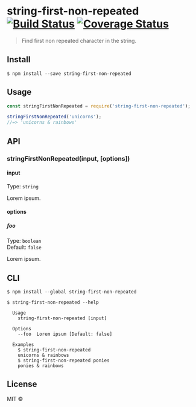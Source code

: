 # string-first-non-repeated [![Build Status](https://travis-ci.org/vivekimsit/string-first-non-repeated.svg?branch=master)](https://travis-ci.org/vivekimsit/string-first-non-repeated) [![Coverage Status](https://coveralls.io/repos/github/vivekimsit/string-first-non-repeated/badge.svg?branch=master)](https://coveralls.io/github/vivekimsit/string-first-non-repeated?branch=master)

> Find first non repeated character in the string.


## Install

```
$ npm install --save string-first-non-repeated
```


## Usage

```js
const stringFirstNonRepeated = require('string-first-non-repeated');

stringFirstNonRepeated('unicorns');
//=> 'unicorns & rainbows'
```


## API

### stringFirstNonRepeated(input, [options])

#### input

Type: `string`

Lorem ipsum.

#### options

##### foo

Type: `boolean`<br>
Default: `false`

Lorem ipsum.


## CLI

```
$ npm install --global string-first-non-repeated
```

```
$ string-first-non-repeated --help

  Usage
    string-first-non-repeated [input]

  Options
    --foo  Lorem ipsum [Default: false]

  Examples
    $ string-first-non-repeated
    unicorns & rainbows
    $ string-first-non-repeated ponies
    ponies & rainbows
```


## License

MIT © [](http://vivekpoddar.com)
